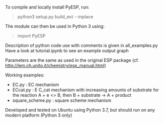 To compile and locally install PyESP, run:
> python3 setup.py build_ext --inplace

The module can then be used in Python 3 using:
> import PyESP

Description of python code use with comments is given in all_examples.py
Have a look at tutorial.ipynb to see an example output graph

Parameters are the same as used in the original ESP package (cf. http://lem.ch.unito.it/chemistry/esp_manual.html)

Working examples:
- EC.py : EC mechanism
- ECcat.py : E C_cat mechanism with increasing amounts of substrate for the reaction A + e <> B, then B + substrate -> A + product
- square_scheme.py : square scheme mechanism

Developed and tested on Ubuntu using Python 3.7, but should run on any modern platform (Python 3 only)